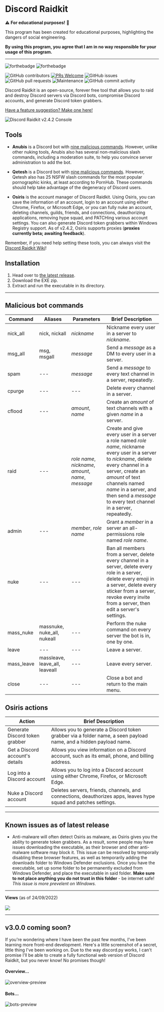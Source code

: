 # Discord Raidkit
⚠️ **For educational purposes!** 📖

This program has been created for educational purposes, highlighting the dangers of social engineering.

**By using this program, you agree that I am in no way responsible for your usage of this program.**

---

![forthebadge](https://forthebadge.com/images/badges/made-with-python.svg)
![forthebadge](http://forthebadge.com/images/badges/built-with-love.svg)

![GitHub contributors](https://img.shields.io/github/contributors/the-cult-of-integral/discord-raidkit)
[![PRs Welcome](https://img.shields.io/badge/PRs-welcome-brightgreen.svg?style=shields)](http://makeapullrequest.com)
![GitHub issues](https://img.shields.io/github/issues/the-cult-of-integral/discord-raidkit)
![GitHub pull requests](https://img.shields.io/github/issues-pr/9P9/Discord-QR-Token-Logger)
![Maintenance](https://img.shields.io/maintenance/yes/2023)
![GitHub commit activity](https://img.shields.io/github/commit-activity/m/the-cult-of-integral/discord-raidkit)

Discord Raidkit is an open-source, forever free tool that allows you to raid and destroy Discord servers via Discord bots, compromise Discord accounts, and generate Discord token grabbers.

[Have a feature suggestion? Make one here!](https://github.com/the-cult-of-integral/discord-raidkit/discussions/categories/ideas)

![Discord Raidkit v2.4.2 Console](https://user-images.githubusercontent.com/98130822/235321378-f624a5ba-5ff6-4f80-b37e-8a1691724c53.png)

## Tools

- **Anubis** is a Discord bot with [nine malicious commands](#malicious-bot-commands). However, unlike other nuking tools, Anubis also has several non-malicious slash commands, including a moderation suite, to help you convince server administration to add the bot.

- **Qetesh** is a Discord bot with [nine malicious commands](#malicious-bot-commands). However, Qetesh also has 25 NSFW slash commands for the most popular pornographic kinks, at least according to PornHub. These commands should help take advantage of the degeneracy of Discord users.

- **Osiris** is the account manager of Discord Raidkit. Using Osiris, you can save the information of an account, login to an account using either Chrome, Firefox, or Microsoft Edge, or you can fully nuke an account, deleting channels, guilds, friends, and connections, deauthorizing applications, removing hype squad, and PATCHing various account settings. You can also generate Discord token grabbers within Windows Registry support. As of v2.4.2, Osiris supports proxies (**proxies currently beta; awaiting feedback**).
 
Remember, if you need help setting these tools, you can always visit the [Discord Raidkit Wiki](https://github.com/the-cult-of-integral/discord-raidkit/wiki)!
 
## Installation

1. Head over to [the latest release](https://github.com/the-cult-of-integral/discord-raidkit/releases/latest).
2. Download the EXE zip.
3. Extract and run the executable in its directory.

---

## Malicious bot commands

|Command|Aliases|Parameters|Brief Description|
|-|-|-|-|
| nick_all | nick, nickall | *nickname* | Nickname every user in a server to *nickname*. |
| msg_all | msg, msgall | *message* | Send a *message* as a DM to every user in a server.  |
| spam | --- | *message* | Send a *message* to every text channel in a server, repeatedly. |
| cpurge | --- | --- | Delete every channel in a server. |
| cflood | --- | *amount*, *name* | Create an *amount* of text channels with a given *name* in a server. |
| raid | --- | *role name*, *nickname*, *amount*, *name*, *message* | Create and give every user in a server a role named *role name*, nickname every user in a server to *nickname*, delete every channel in a server, create an *amount* of text channels named *name* in a server, and then send a *message* to every text channel in a server, repeatedly.
| admin | --- | *member*, *role name* | Grant a *member* in a server an all-permissions role named *role name*. |
| nuke | --- | --- | Ban all members from a server, delete every channel in a server, delete every role in a server, delete every emoji in a server, delete every sticker from a server, revoke every invite from a server, then edit a server's settings. |
| mass_nuke | massnuke, nuke_all, nukeall | --- | Perform the nuke command on every server the bot is in, one by one. |
| leave | --- | --- | Leave a server. |
| mass_leave | massleave, leave_all, leaveall | --- | Leave every server. |
| close | --- | --- | Close a bot and return to the main menu. |

## Osiris actions

|Action|Brief Description|
|-|-|
| Generate Discord token grabber | Allows you to generate a Discord token grabber via a folder name, a seen payload name, and a hidden payload name. |
| Get a Discord account's details | Allows you view information on a Discord account, such as its email, phone, and billing address. |
| Log into a Discord account | Allows you to log into a Discord account using either Chrome, Firefox, or Microsoft Edge. |
| Nuke a Discord account | Deletes servers, friends, channels, and connections, deauthorizes apps, leaves hype squad and patches settings. |

---

## Known issues as of latest release

- Anti-malware will often detect Osiris as malware, as Osiris gives you the ability to generate token grabbers. As a result, some people may have issues downloading the executable, as their browser and other anti-malware software may block it. This issue can be resolved by temporaily disabling these browser features, as well as temporarily adding the downloads folder to Windows Defender exclusions. Once you have the executable, set up some folder to be permanently excluded from Windows Defender, and place the executable in said folder. **Make sure to not place anything you do not trust in this folder** - be internet safe! *This issue is more prevelent on Windows.*

---

<p align="left">
  <strong>Views</strong> (as of 24/09/2022)<br><br>
  <img src="https://profile-counter.glitch.me/discord-raidkit/count.svg" />
</p>

---

## v3.0.0 coming soon?

If you're wondering where I have been the past few months, I've been learning more front-end development. Here's a little screenshot of a secret, little thing I've been working on. Due to the way discord.py works, I can't promise I'll be able to create a fully functional web version of Discord Raidkit, but you never know! No promises though!

#### Overview...

![overview-preview](https://github.com/the-cult-of-integral/discord-raidkit/assets/98130822/4911d58d-815e-4d38-925c-dd342bfe9070)

#### Bots...

![bots-preview](https://github.com/the-cult-of-integral/discord-raidkit/assets/98130822/beead659-79fd-471d-937b-f5c8151d366a)
